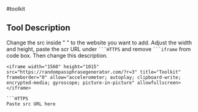 #toolkit
## Tool Description
Change the src inside " " to the website you want to add. Adjust the width and height, paste the scr URL under ` ```HTTPS `  and remove ` ```iframe ` from code box. Then change this description.

```iframe
<iframe width="1560" height="1015" src="https://randompassphrasegenerator.com/?r=3" title="Toolkit" frameborder="0" allow="accelerometer; autoplay; clipboard-write; encrypted-media; gyroscope; picture-in-picture" allowfullscreen></iframe>

```HTTPS
Paste src URL here
```